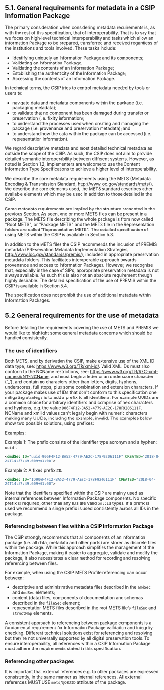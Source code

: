 ## 5.1. General requirements for metadata in a CSIP Information Package
The primary consideration when considering metadata requirements is, as with the rest of this specification, that of interoperability. That is to say that we focus on high-level technical interoperability and tasks which allow an Information Package to be prepared, transferred and received regardless of the institutions and tools involved. These tasks include:

- Identifying uniquely an Information Package and its components;
- Validating an Information Package;
- Validating the contents of an Information Package;
- Establishing the authenticity of the Information Package;
- Accessing the contents of an Information Package.

In technical terms, the CSIP tries to control metadata needed by tools or users to:

- navigate data and metadata components within the package (i.e. packaging metadata);
- to validate that no component has been damaged during transfer or preservation (i.e. fixity information);
- to understand the processes used when creating and managing the package (i.e. provenance and preservation metadata); and
- to understand how the data within the package can be accessed (i.e. representation information).

We regard descriptive metadata and most detailed technical metadata as outside the scope of the CSIP. As such, the CSIP does not aim to provide detailed semantic interoperability between different systems. However, as noted in Section 1.2, implementers are welcome to use the Content Information Type Specifications to achieve a  higher level of interoperability.

We describe the core metadata requirements using the METS (Metadata Encoding & Transmission Standard, <http://www.loc.gov/standards/mets/>). We describe the core elements used, the METS standard describes other available elements which may be used in addition to those detailed in the CSIP.

Some metadata requirements are implied by the structure presented in the previous Section. As seen, one or more METS files can be present in a package. The METS file describing the whole package is from now called "Root METS", or "Package METS" and the METS file in the Representation folders are called "Representation METS". The detailed specification of using METS within the CSIP is available in Section 5.3.

In addition to the METS files the CSIP recommends the inclusion of PREMIS metadata (PREservation Metadata Implementation Strategies, <http://www.loc.gov/standards/premis/>), included in appropriate preservation metadata folders. This facilitates interoperable approach towards provenance and access to Information Packages. However, we recognise that, especially in the
case of SIPs, appropriate preservation metadata is not always available. As such this is also not an absolute requirement though highly desirable. The detailed specification of the use of PREMIS within the CSIP is available in Section 5.4.

The specification does not prohibit the use of additional metadata within Information Packages.

## 5.2 General requirements for the use of metadata
Before detailing the requirements covering the use of METS and PREMIS we would like to highlight some general metadata concerns which should be handled consistently.

### The use of identifiers
Both METS, and by derivation the CSIP, make extensive use of the XML ID data type, see: <https://www.w3.org/TR/xml-id/>. Valid XML IDs must also conform to the NCName restrictions, see: <https://www.w3.org/TR/REC-xml-names/#NT-NCName>, and must begin a letter or an underscore character (‘_’), and contain no characters other than letters, digits, hyphens, underscores, full stops, plus some combination and extension characters. If your package makes use of IDs that don't conform to this specification one mitigating strategy is to add a prefix to all identifiers. For example UUIDs are a common choice for arbitrary identifiers and comprise of hex characters and hyphens, e.g. the value `906F4F12-BA52-4779-AE2C-178F9206111F`. NCName and xml:id values can't legally begin with numeric characters making many UUIDs,
including the example, invalid. The examples below show two possible solutions, using prefixes:

Examples:

Example 1: The prefix consists of the identifier type acronym and a hyphen: `uuid-`.

```xml
<dmdSec ID="uuid-906F4F12-BA52-4779-AE2C-178F9206111F" CREATED="2018-04-
24T14:37:49.609+01:00">
```

Example 2: A fixed prefix:`ID`.

```xml
<dmdSec ID="ID906F4F12-BA52-4779-AE2C-178F9206111F" CREATED="2018-04-
24T14:37:49.609+01:00">
```

Note that the identifiers specified within the CSIP are mainly used as internal references between Information Package components. No specific prefix is required, other than any IDs are valid `xml:id` types. If a prefix is used we recommend a single prefix is used consistently across all IDs in the package.

### Referencing between files within a CSIP Information Package
The CSIP strongly recommends that all components of an information package (i.e. all data, metadata and other parts) are stored as discrete files within the package. While this approach simplifies the management of the Information Package, making it easier to aggregate, validate and modify the package, it also necessitates a clear method for recording and resolving referencing between files.

For example, when using the CSIP METS Profile referencing can occur between:

- descriptive and administrative metadata files described in the `amdSec` and `dmdSec` elements;
- content (data) files, components of documentation and schemas described in the `fileSec` element;
- representation METS files described in the root METS file’s `fileSec` and `structMap` elements.

A consistent approach to referencing between package components is a fundamental requirement for Information Package validation and integrity checking. Different technical solutions exist for referencing and resolving but they're not universally supported by all digital preservation tools. To ensure interoperability, all references within a CSIP Information Package must adhere the requirements stated in this specification.

### Referencing other packages
It is important that external references e.g. to other packages are expressed consistently, in the same manner as internal references. All external references MUST USE `mets/@OBJID` attribute of the package.
